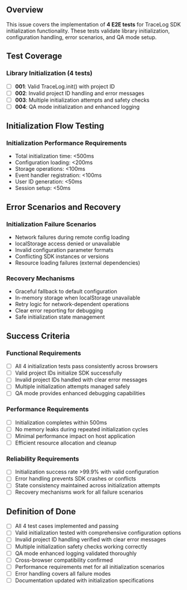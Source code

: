 ## Overview

This issue covers the implementation of **4 E2E tests** for TraceLog SDK initialization functionality. These tests validate library initialization, configuration handling, error scenarios, and QA mode setup.

## Test Coverage

### Library Initialization (4 tests)
- [ ] **001**: Valid TraceLog.init() with project ID
- [ ] **002**: Invalid project ID handling and error messages
- [ ] **003**: Multiple initialization attempts and safety checks
- [ ] **004**: QA mode initialization and enhanced logging

## Initialization Flow Testing

### Initialization Performance Requirements
- Total initialization time: <500ms
- Configuration loading: <200ms
- Storage operations: <100ms
- Event handler registration: <100ms
- User ID generation: <50ms
- Session setup: <50ms

## Error Scenarios and Recovery

### Initialization Failure Scenarios
- Network failures during remote config loading
- localStorage access denied or unavailable
- Invalid configuration parameter formats
- Conflicting SDK instances or versions
- Resource loading failures (external dependencies)

### Recovery Mechanisms
- Graceful fallback to default configuration
- In-memory storage when localStorage unavailable
- Retry logic for network-dependent operations
- Clear error reporting for debugging
- Safe initialization state management

## Success Criteria

### Functional Requirements
- [ ] All 4 initialization tests pass consistently across browsers
- [ ] Valid project IDs initialize SDK successfully
- [ ] Invalid project IDs handled with clear error messages
- [ ] Multiple initialization attempts managed safely
- [ ] QA mode provides enhanced debugging capabilities

### Performance Requirements
- [ ] Initialization completes within 500ms
- [ ] No memory leaks during repeated initialization cycles
- [ ] Minimal performance impact on host application
- [ ] Efficient resource allocation and cleanup

### Reliability Requirements
- [ ] Initialization success rate >99.9% with valid configuration
- [ ] Error handling prevents SDK crashes or conflicts
- [ ] State consistency maintained across initialization attempts
- [ ] Recovery mechanisms work for all failure scenarios

## Definition of Done

- [ ] All 4 test cases implemented and passing
- [ ] Valid initialization tested with comprehensive configuration options
- [ ] Invalid project ID handling verified with clear error messages
- [ ] Multiple initialization safety checks working correctly
- [ ] QA mode enhanced logging validated thoroughly
- [ ] Cross-browser compatibility confirmed
- [ ] Performance requirements met for all initialization scenarios
- [ ] Error handling covers all failure modes
- [ ] Documentation updated with initialization specifications